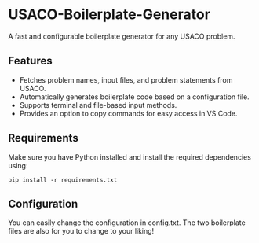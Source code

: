 # USACO-Boilerplate-Generator
A fast and configurable boilerplate generator for any USACO problem.

## Features
- Fetches problem names, input files, and problem statements from USACO.
- Automatically generates boilerplate code based on a configuration file.
- Supports terminal and file-based input methods.
- Provides an option to copy commands for easy access in VS Code.

## Requirements
Make sure you have Python installed and install the required dependencies using:
```
pip install -r requirements.txt
```

## Configuration
You can easily change the configuration in config.txt. The two boilerplate files are also for you to change to your liking!

